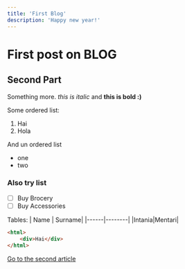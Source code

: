 ```yaml
---
title: 'First Blog'
description: 'Happy new year!'
---
```



# First post on BLOG

## Second Part
Something more. *this is italic*
and **this is bold :)**

Some ordered list:
1. Hai
2. Hola


And un ordered list
- one
- two

### Also try list

- [ ] Buy Brocery
- [ ] Buy Accessories

Tables:
| Name | Surname|
|------|--------|
|Intania|Mentari|

```html
<html>
	<div>Hai</div>
</html>
```

[Go to the second article](/blog/first)